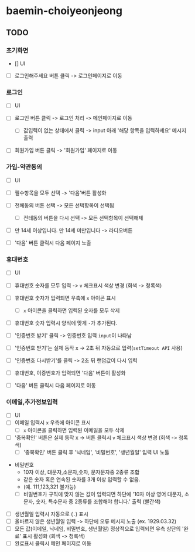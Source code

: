 # baemin-choiyeonjeong

## TODO
### 초기화면
- [] UI
- [ ] 로그인해주세요 버튼 클릭 -> 로그인페이지로 이동

### 로그인
- [ ] UI
- [ ] 로그인 버튼 클릭 -> 로그인 처리 -> 메인페이지로 이동
  - [ ] 값입력이 없는 상태에서 클릭 -> input 아래 '해당 항목을 입력하세요' 메시지 출력
- [ ] 회원가입 버튼 클릭 -> '회원가입' 페이지로 이동


### 가입-약관동의
- [ ] UI
- [ ] 필수항목을 모두 선택 -> '다음'버튼 활성화
- [ ] 전체동의 버튼 선택 -> 모든 선택항목이 선택됨
  - [ ] 전테동의 버튼을 다시 선택 -> 모든 선택항목이 선택해제
- [ ] 만 14세 이상입니다. 만 14세 미만입니다 -> 라디오버튼
- [ ] '다음' 버튼 클릭시 다음 페이지 노출 


### 휴대번호
- [ ] UI
- [ ] 휴대번호 숫자를 모두 입력 -> `v` 체크표시 색상 변경 (회색 -> 청록색)
- [ ] 휴대번호 숫자가 입력되면 우측에 `x` 아이콘 표시
  - [ ] `x` 아이콘을 클릭하면 입력된 숫자를 모두 삭제
- [ ] 휴대번호 숫자 입력시 양식에 맞게 `-`가 추가된다.
- [ ] '인증번호 받기' 클릭 -> 인증번호 입력 `input`이 나타남
- [ ] '인증번호 받기'는 실제 동작 x -> 2초 뒤 자동으로 입력(`setTimeout API` 사용)
- [ ] '인증번호 다시받기'를 클릭 -> 2초 뒤 랜덤값이 다시 입력
- [ ] 휴대번호, 이증번호가 입력되면 '다음' 버튼이 활성화
- [ ] '다음' 버튼 클릭시 다음 페이지로 이동


### 이메일,추가정보입력
- [ ] UI
- [ ] 이메일 입력시 `x` 우측에 아이콘 표시
  - [ ] `x` 아이콘을 클릭하면 입력된 이메일을 모두 삭제
- [ ] '중복확인' 버튼은 실제 동작 x -> 버튼 클릭시 `v` 체크표시 색상 변경 (회색 -> 청록색)
  - [ ] '중복확인' 버튼 클릭 후 '닉네임', '비밀번호', '생년월일' 입력 UI 노툴
- 비밀번호
  - 10자 이상, 대문자,소문자,숫자, 문자문자중 2종류 조합
  - 같은 숫자 혹은 연속된 숫자를 3개 이상 입력할 수 없음.
  - (예. 111,123,321 불가능)
  - [ ] 비밀번호가 규칙에 맞지 않는 값이 입력되면 하단에 '10자 이상 영어 대문자, 소문자, 숫자, 특수문자 중 2종류를 조합해야 합니다.' 출력 (빨간색)
- [ ] 생년월일 입력시 자동으로 (`.`) 표시
- [ ] 올바르지 않은 생년월일 입력 -> 하단에 오류 메시지 노출 (ex. 1929.03.32)
- [ ] 모든 값(이메일, 닉네임, 비밀번호, 생년월일) 정상적으로 입력되면 우측 상단의 '완료' 표시 활성화 (회색 -> 청록색) 
- [ ] 완료표시 클릭시 메인 페이지로 이동